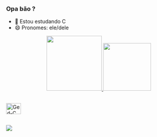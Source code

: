 ### Opa bão ?

- 🌱 Estou estudando C
- 😄 Pronomes: ele/dele

<p align="center">
  <a href="https://github.com/Gedsonfa">
  <img height="150cm" src="https://github-readme-stats.vercel.app/api?username=Gedsonfa&show_icons=true&theme=dracula&include_all_commits=true&count_private=true"/>
  <img height="130cm" src="https://github-readme-stats.vercel.app/api/top-langs/?username=Gedsonfa&layout=compact&langs_count=7&theme=dracula"/>
</p>

<div style="display: inline_block"><br>

<img align="center" alt="Ged-C" height="30" width="40" src="https://cdn.jsdelivr.net/gh/devicons/devicon/icons/c/c-original.svg">

</div>

##

<div>
<a href="https://www.linkedin.com/in/gedson-fernandes-17b082239" target="_blank"><img src="https://img.shields.io/badge/LinkedIn-0077B5?style=for-the-badge&logo=linkedin&logoColor=white" target="_blank"></a>
</div>